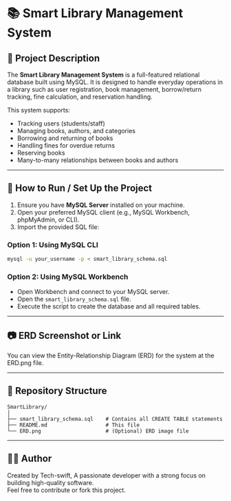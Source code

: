 
# 📚 Smart Library Management System

## 📝 Project Description

The **Smart Library Management System** is a full-featured relational database built using MySQL. It is designed to handle everyday operations in a library such as user registration, book management, borrow/return tracking, fine calculation, and reservation handling.

This system supports:
- Tracking users (students/staff)
- Managing books, authors, and categories
- Borrowing and returning of books
- Handling fines for overdue returns
- Reserving books
- Many-to-many relationships between books and authors

---

## 🚀 How to Run / Set Up the Project

1. Ensure you have **MySQL Server** installed on your machine.
2. Open your preferred MySQL client (e.g., MySQL Workbench, phpMyAdmin, or CLI).
3. Import the provided SQL file:

### Option 1: Using MySQL CLI
```bash
mysql -u your_username -p < smart_library_schema.sql
```

### Option 2: Using MySQL Workbench
- Open Workbench and connect to your MySQL server.
- Open the `smart_library_schema.sql` file.
- Execute the script to create the database and all required tables.

---

## 📷 ERD Screenshot or Link

You can view the Entity-Relationship Diagram (ERD) for the system at the ERD.png file.

---

## 📁 Repository Structure

```
SmartLibrary/
│
├── smart_library_schema.sql    # Contains all CREATE TABLE statements
├── README.md                   # This file
└── ERD.png                     # (Optional) ERD image file
```

---

## 👨‍💻 Author

Created by Tech-swift, A passionate developer with a strong focus on building high-quality software.  
Feel free to contribute or fork this project.
